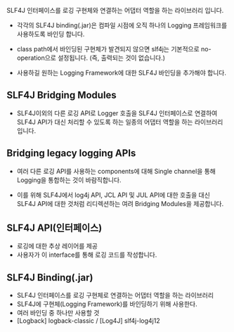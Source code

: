 
SLF4J 인터페이스를 로깅 구현체와 연결하는 어댑터 역할을 하는 라이브러리 입니다.

- 각각의 SLF4J binding(.jar)은 컴파일 시점에 오직 하나의 Logging 프레임워크를 사용하도록 바인딩 합니다.

- class path에서 바인딩된 구현체가 발견되지 않으면 slf4j는 기본적으로 no-operation으로 설정됩니다. (즉, 출력되는 것이 없습니다.)

- 사용하길 원하는 Logging Framework에 대한 SLF4J 바인딩을 추가해야 합니다.

## SLF4J Bridging Modules

- SLF4J이외의 다른 로깅 API로 Logger 호출을 SLF4J 인터페이스로 연결하여 SLF4J API가 대신 처리할 수 있도록 하는 일종의 어댑터 역할을 하는 라이브러리 입니다.

## Bridging legacy logging APIs

- 여러 다른 로깅 API를 사용하는 components에 대해 Single channel을 통해 Logging을 통합하는 것이 바람직합니다.

- 이를 위해 SLF4J에서 log4j API, JCL API 및 JUL API에 대한 호출을 대신 SLF4J API에 대한 것처럼 리디렉션하는 여려 Bridging Modules을 제공합니다.

## SLF4J API(인터페이스)
- 로깅에 대한 추상 레이어를 제공
- 사용자가 이 interface를 통해 로깅 코드를 작성합니다.

## SLF4J Binding(.jar)
- SLF4J 인터페이스를 로깅 구현체로 연결하는 어댑터 역할을 하는 라이브러리
- SLF4J에 구현체(Logging Framework)를 바인딩하기 위해 사용한다.
- 여러 바인딩 중 하나만 사용할 것
- [Logback] logback-classic / [Log4J] slf4j-log4j12

